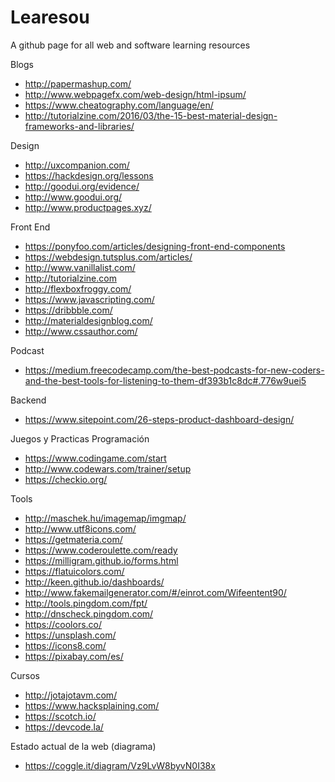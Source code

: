 # Learesou
A github page for all web and software learning resources

Blogs
* http://papermashup.com/
* http://www.webpagefx.com/web-design/html-ipsum/
* https://www.cheatography.com/language/en/
* http://tutorialzine.com/2016/03/the-15-best-material-design-frameworks-and-libraries/

Design
* http://uxcompanion.com/
* https://hackdesign.org/lessons
* http://goodui.org/evidence/
* http://www.goodui.org/
* http://www.productpages.xyz/


Front End
* https://ponyfoo.com/articles/designing-front-end-components
* https://webdesign.tutsplus.com/articles/
* http://www.vanillalist.com/
* http://tutorialzine.com
* http://flexboxfroggy.com/
* https://www.javascripting.com/
* https://dribbble.com/
* http://materialdesignblog.com/
* http://www.cssauthor.com/



Podcast
* https://medium.freecodecamp.com/the-best-podcasts-for-new-coders-and-the-best-tools-for-listening-to-them-df393b1c8dc#.776w9uei5

Backend
* https://www.sitepoint.com/26-steps-product-dashboard-design/

Juegos y Practicas Programación
* https://www.codingame.com/start
* http://www.codewars.com/trainer/setup
* https://checkio.org/


Tools
* http://maschek.hu/imagemap/imgmap/
* http://www.utf8icons.com/
* https://getmateria.com/
* https://www.coderoulette.com/ready
* https://milligram.github.io/forms.html
* https://flatuicolors.com/
* http://keen.github.io/dashboards/
* http://www.fakemailgenerator.com/#/einrot.com/Wifeentent90/
* http://tools.pingdom.com/fpt/
* http://dnscheck.pingdom.com/
* https://coolors.co/
* https://unsplash.com/
* https://icons8.com/
* https://pixabay.com/es/




Cursos 
* http://jotajotavm.com/
* https://www.hacksplaining.com/
* https://scotch.io/
* https://devcode.la/


Estado actual de la web (diagrama)
* https://coggle.it/diagram/Vz9LvW8byvN0I38x

